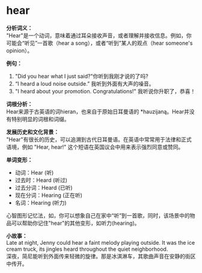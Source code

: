 # hear

**分析词义：**  
"Hear"是一个动词，意味着通过耳朵接收声音，或者理解并接收信息。例如，你可能会“听见”一首歌（hear a song），或者“听到”某人的观点（hear someone's opinion）。

  

**例句：**

  

1.  "Did you hear what I just said?"你听到我刚才说的了吗?
2.  “I heard a loud noise outside.” 我听到外面有大声的噪音。
3.  "I heard about your promotion. Congratulations!" 我听说你升职了，恭喜！

  

**词根分析：**  
Hear来源于古英语的词hieran，也来自于原始日耳曼语的 \*hauzijaną。Hear并没有特别明显的词根和词缀。

  

**发展历史和文化背景：**  
"Hear"有很长的历史，可以追溯到古代日耳曼语。在英语中常常用于法律和正式语境，例如 "Hear, hear!" 这个短语在英国议会中用来表示强烈同意或赞同。

  

**单词变形：**

  

*   动词：Hear (听)
*   过去时：Heard (听过)
*   过去分词：Heard (已听)
*   现在分词：Hearing (正在听)
*   名词：Hearing (听力)

  

心智图形记忆法，如，你可以想象自己在家中“听”到一首歌，同时，该场景中的物品可以帮助你记住"hear"的其他变形，如听力(hearing)。

  

**小故事：**  
Late at night, Jenny could hear a faint melody playing outside. It was the ice cream truck, its jingles heard throughout the quiet neighborhood.  
深夜，简尼能听到外面传来轻微的旋律。那是冰淇淋车，其歌曲声音在安静的街区中传开。
